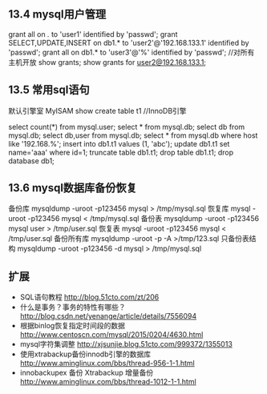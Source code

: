 ## 13.4 mysql用户管理

grant all on *.* to 'user1' identified by 'passwd';
grant SELECT,UPDATE,INSERT on db1.* to 'user2'@'192.168.133.1' identified by 'passwd';
grant all on db1.* to 'user3'@'%' identified by 'passwd';   //对所有主机开放
show grants;
show grants for user2@192.168.133.1;


## 13.5 常用sql语句

默认引擎室 MyISAM
show create table t1  //InnoDB引擎

select count(*) from mysql.user;
select * from mysql.db;
select db from mysql.db;
select db,user from mysql.db;
select * from mysql.db where host like '192.168.%';
insert into db1.t1 values (1, 'abc');
update db1.t1 set name='aaa' where id=1;
truncate table db1.t1;
drop table db1.t1;
drop database db1;



## 13.6 mysql数据库备份恢复

备份库  mysqldump -uroot -p123456 mysql > /tmp/mysql.sql
恢复库 mysql -uroot -p123456 mysql < /tmp/mysql.sql
备份表 mysqldump -uroot -p123456 mysql user > /tmp/user.sql
恢复表 mysql -uroot -p123456 mysql < /tmp/user.sql
备份所有库 mysqldump -uroot -p -A >/tmp/123.sql
只备份表结构 mysqldump -uroot -p123456 -d mysql > /tmp/mysql.sql


## 扩展

* SQL语句教程  http://blog.51cto.com/zt/206 
* 什么是事务？事务的特性有哪些？  http://blog.csdn.net/yenange/article/details/7556094
* 根据binlog恢复指定时间段的数据   http://www.centoscn.com/mysql/2015/0204/4630.html
* mysql字符集调整  http://xjsunjie.blog.51cto.com/999372/1355013
* 使用xtrabackup备份innodb引擎的数据库  http://www.aminglinux.com/bbs/thread-956-1-1.html
* innobackupex 备份 Xtrabackup 增量备份 http://www.aminglinux.com/bbs/thread-1012-1-1.html